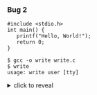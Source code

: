 
### Bug 2

```
#include <stdio.h>
int main() {
   printf("Hello, World!");
   return 0;
}
```

```
$ gcc -o write write.c
$ write
usage: write user [tty]
```

<details>
<summary>click to reveal</summary>
<pre>
$ which write
/usr/bin/write
</pre>
</details>
